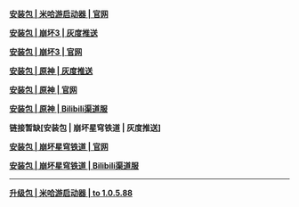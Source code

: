 **[安装包 | 米哈游启动器 | 官网](https://hyp-webstatic.mihoyo.com/hyp-client/hyp_cn_setup_1.0.5.exe)**

**[安装包 | 崩坏3 | 灰度推送](https://bundle.bh3.com/ptpublic/rel/20240510154245_9abkrX0asAXjH1oP/Bh3_release_1.0.5.88_update_pc.exe)**

**[安装包 | 崩坏3 | 官网](https://bundle.bh3.com/ptpublic/rel/20240517143159_8cppQVQ0MjuWcI8x/Bh3_release_1.0.5.88_gw_pc.exe)**

**[安装包 | 原神 | 灰度推送](https://autopatchcn.yuanshen.com/client_app/download/launcher/20240513153024_R4Y2Siji8AadjI0Q/mihoyo/yuanshen_setup_202405121226.exe)**

**[安装包 | 原神 | 官网](https://autopatchcn.yuanshen.com/client_app/download/launcher/20240513153024_R4Y2Siji8AadjI0Q/mihoyo/yuanshen_setup_202405121226.exe)**

**[安装包 | 原神 | Bilibili渠道服](https://pkg.biligame.com/games/yuanshen_setup_202405212026/697971/yuanshen_setup_202405212026.exe)**

**链接暂缺[安装包 | 崩坏星穹铁道 | 灰度推送]**

**[安装包 | 崩坏星穹铁道 | 官网](https://autopatchcn.bhsr.com/client/cn/20240510154652_0D7JL9Tu4rabfH8B/gw/StarRail_setup_1.0.5.exe)**

**[安装包 | 崩坏星穹铁道 | Bilibili渠道服](https://pkg.biligame.com/games/StarRail_setup_1.0.5/390774/StarRail_setup_1.0.5.exe)**

---

**[升级包 | 米哈游启动器 | to 1.0.5.88](https://hyp-webstatic.mihoyo.com/hyp-client/jGHBHlcOq1_1.0.5.88_1_1_master_pkg_bh3_cn_jGHBHlcOq1_7mihoyo_202405211825_DLqjUbKl.zip)**
